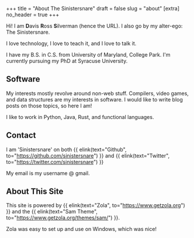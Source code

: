 +++
title = "About The Sinistersnare"
draft = false
slug = "about"
[extra]
no_header = true
+++

Hi! I am <strong>D</strong>avis <strong>R</strong>oss <strong>S</strong>ilverman (hence the URL).
I also go by my alter-ego: The Sinistersnare.

I love technology, I love to teach it, and I love to talk it.

I have my B.S. in C.S. from University of Maryland, College Park. I'm currently pursuing my PhD
at Syracuse University.

## Software ##

My interests mostly revolve around non-web stuff. Compilers, video games, and data structures are my interests in software.
I would like to write blog posts on those topics, so here I am!

I like to work in Python, Java, Rust, and functional languages.

## Contact ##

I am 'Sinistersnare' on both {{ elink(text="Github", to="https://github.com/sinistersnare") }} and {{ elink(text="Twitter", to="https://twitter.com/sinistersnare") }}

My email is my username @ gmail.

## About This Site ##

This site is powered by {{ elink(text="Zola", to="https://www.getzola.org") }} and the {{ elink(text="Sam Theme", to="https://www.getzola.org/themes/sam/") }}.

Zola was easy to set up and use on Windows, which was nice!
